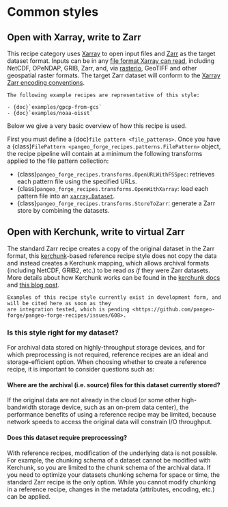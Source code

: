 # Common styles

## Open with Xarray, write to Zarr

This recipe category uses [Xarray](http://xarray.pydata.org/) to open input files and
[Zarr](https://zarr.readthedocs.io/) as the target dataset format. Inputs can be in any
[file format Xarray can read](http://xarray.pydata.org/en/latest/user-guide/io.html),
including NetCDF, OPeNDAP, GRIB, Zarr, and, via [rasterio](https://rasterio.readthedocs.io/),
GeoTIFF and other geospatial raster formats. The target Zarr dataset will conform to the
[Xarray Zarr encoding conventions](http://xarray.pydata.org/en/latest/internals/zarr-encoding-spec.html).

```{tip}
The following example recipes are representative of this style:

- {doc}`examples/gpcp-from-gcs`
- {doc}`examples/noaa-oisst`
```

Below we give a very basic overview of how this recipe is used.

First you must define a {doc}`file pattern <file_patterns>`.
Once you have a {class}`FilePattern <pangeo_forge_recipes.patterns.FilePattern>` object,
the recipe pipeline will contain at a minimum the following transforms applied to the file pattern collection:
* {class}`pangeo_forge_recipes.transforms.OpenURLWithFSSpec`: retrieves each pattern file using the specified URLs.
* {class}`pangeo_forge_recipes.transforms.OpenWithXarray`: load each pattern file into an [`xarray.Dataset`](https://docs.xarray.dev/en/stable/generated/xarray.Dataset.html).
* {class}`pangeo_forge_recipes.transforms.StoreToZarr`: generate a Zarr store by combining the datasets.

## Open with Kerchunk, write to virtual Zarr

The standard Zarr recipe creates a copy of the original dataset in the Zarr format, this
[kerchunk](https://fsspec.github.io/kerchunk/)-based reference recipe style does not copy the
data and instead creates a Kerchunk mapping, which allows archival formats (including NetCDF, GRIB2, etc.) to be read _as if_ they were Zarr datasets. More details about how Kerchunk works can be found in the
[kerchunk docs](https://fsspec.github.io/kerchunk/detail.html) and
[this blog post](https://medium.com/pangeo/fake-it-until-you-make-it-reading-goes-netcdf4-data-on-aws-s3-as-zarr-for-rapid-data-access-61e33f8fe685).

```{note}
Examples of this recipe style currently exist in development form, and will be cited here as soon as they
are integration tested, which is pending <https://github.com/pangeo-forge/pangeo-forge-recipes/issues/608>.
```

### Is this style right for my dataset?

For archival data stored on highly-throughput storage devices, and for which
preprocessing is not required, reference recipes are an ideal and storage-efficient option.
When choosing whether to create a reference recipe, it is important to consider questions such as:

#### Where are the archival (i.e. source) files for this dataset currently stored?

If the original data are not already in the cloud (or some other high-bandwidth storage device,
such as an on-prem data center), the performance benefits of using a reference recipe may be limited,
because network speeds to access the original data will constrain I/O throughput.

#### Does this dataset require preprocessing?

With reference recipes, modification of the underlying data is not possible. For example, the
chunking schema of a dataset cannot be modified with Kerchunk, so you are limited to the chunk schema of the
archival data. If you need to optimize your datasets chunking schema for space or time, the standard Zarr
recipe is the only option. While you cannot modify chunking in a reference recipe, changes in the metadata
(attributes, encoding, etc.) can be applied.
